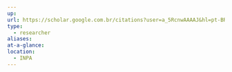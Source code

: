```yaml
---
up: 
url: https://scholar.google.com.br/citations?user=a_5RcnwAAAAJ&hl=pt-BR
type:
  - researcher
aliases: 
at-a-glance: 
location:
  - INPA
---
```

